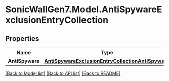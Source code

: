 # SonicWallGen7.Model.AntiSpywareExclusionEntryCollection

## Properties

Name | Type | Description | Notes
------------ | ------------- | ------------- | -------------
**AntiSpyware** | [**AntiSpywareExclusionEntryCollectionAntiSpyware**](AntiSpywareExclusionEntryCollectionAntiSpyware.md) |  | [optional] 

[[Back to Model list]](../README.md#documentation-for-models) [[Back to API list]](../README.md#documentation-for-api-endpoints) [[Back to README]](../README.md)

